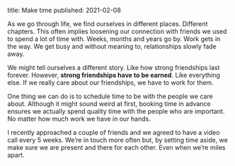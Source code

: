 title: Make time
published: 2021-02-08

As we go through life, we find ourselves in different places. Different chapters. This often implies loosening our connection with friends we used to spend a lot of time with. Weeks, months and years go by. Work gets in the way. We get busy and without meaning to, relationships slowly fade away.

We might tell ourselves a different story. Like how strong friendships last forever. However, **strong friendships have to be earned**. Like everything else. If we really care about our friendships, we have to work for them.

One thing we can do is to schedule time to be with the people we care about. Although it might sound weird at first, booking time in advance ensures we actually spend quality time with the people who are important. No matter how much work we have in our hands.

I recently approached a couple of friends and we agreed to have a video call every 5 weeks. We’re in touch more often but, by setting time aside, we make sure we are present and there for each other. Even when we’re miles apart.
